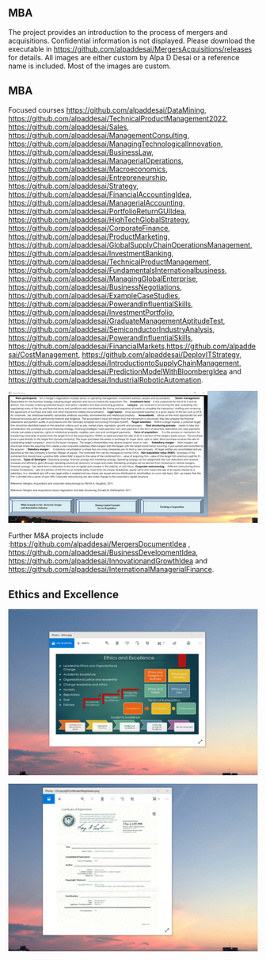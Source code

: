 ## MBA 

The project provides an introduction to the process of mergers and acquisitions. Confidential information is not displayed. 
Please download the executable in https://github.com/alpaddesai/MergersAcquisitions/releases for details. 
All images are either custom by Alpa D Desai or a reference name is included.
Most of the images are custom. 

## MBA
Focused courses https://github.com/alpaddesai/DataMining, https://github.com/alpaddesai/TechnicalProductManagement2022, https://github.com/alpaddesai/Sales,   https://github.com/alpaddesai/ManagementConsulting, https://github.com/alpaddesai/ManagingTechnologicalInnovation, https://github.com/alpaddesai/BusinessLaw, https://github.com/alpaddesai/ManagerialOperations, https://github.com/alpaddesai/Macroeconomics,  https://github.com/alpaddesai/Entrepreneurship, https://github.com/alpaddesai/Strategy, https://github.com/alpaddesai/FinancialAccountingIdea, https://github.com/alpaddesai/ManagerialAccounting,  https://github.com/alpaddesai/PortfolioReturnGUIIdea, https://github.com/alpaddesai/HighTechGlobalStrategy, https://github.com/alpaddesai/CorporateFinance, https://github.com/alpaddesai/ProductMarketing, https://github.com/alpaddesai/GlobalSupplyChainOperationsManagement, https://github.com/alpaddesai/InvestmentBanking, https://github.com/alpaddesai/TechnicalProductManagement, https://github.com/alpaddesai/FundamentalsInternationalbusiness, https://github.com/alpaddesai/ManagingGlobalEnterprise, https://github.com/alpaddesai/BusinessNegotiations, https://github.com/alpaddesai/ExampleCaseStudies, https://github.com/alpaddesai/PowerandInfluentialSkills, https://github.com/alpaddesai/InvestmentPortfolio, https://github.com/alpaddesai/GraduateManagementAptitudeTest, https://github.com/alpaddesai/SemiconductorIndustryAnalysis, https://github.com/alpaddesai/PowerandInfluentialSkills,  https://github.com/alpaddesai/FinancialMarkets,https://github.com/alpaddesai/CostManagement, https://github.com/alpaddesai/DeployITStrategy, https://github.com/alpaddesai/IntroductiontoSupplyChainManagement, https://github.com/alpaddesai/PredictionModelWithBloombergIdea and https://github.com/alpaddesai/IndustrialRoboticAutomation.

![image](Image.png)

Further M&A projects include :https://github.com/alpaddesai/MergersDocumentIdea , https://github.com/alpaddesai/BusinessDevelopmentIdea, https://github.com/alpaddesai/InnovationandGrowthIdea and https://github.com/alpaddesai/InternationalManagerialFinance.

 ## Ethics and Excellence
![image](EthicsandExcellence.png)

![image](USCopyrightCertificate.png)
